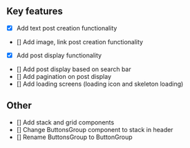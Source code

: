## Key features

- [x] Add text post creation functionality
- [] Add image, link post creation functionality
- [x] Add post display functionality
- [] Add post display based on search bar
- [] Add pagination on post display
- [] Add loading screens (loading icon and skeleton loading)

## Other

- [] Add stack and grid components
- [] Change ButtonsGroup component to stack in header
- [] Rename ButtonsGroup to ButtonGroup
